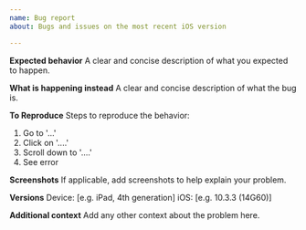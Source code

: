 ```yaml
---
name: Bug report
about: Bugs and issues on the most recent iOS version

---
```


**Expected behavior**
A clear and concise description of what you expected to happen.

**What is happening instead**
A clear and concise description of what the bug is.

**To Reproduce**
Steps to reproduce the behavior:
1. Go to '...'
2. Click on '....'
3. Scroll down to '....'
4. See error

**Screenshots**
If applicable, add screenshots to help explain your problem.

**Versions**
 Device: [e.g. iPad, 4th generation]
 iOS: [e.g. 10.3.3 (14G60)]

**Additional context**
Add any other context about the problem here.
